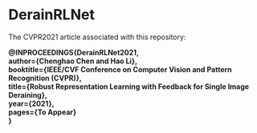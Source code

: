 # DerainRLNet

The CVPR2021 article associated with this repository:

__@INPROCEEDINGS{DerainRLNet2021, <br/>
author={Chenghao Chen and Hao Li}, <br/>
booktitle={IEEE/CVF Conference on Computer Vision and Pattern Recognition (CVPR)}, <br/>
title={Robust Representation Learning with Feedback for Single Image Deraining}, <br/>
year={2021}, <br/>
pages={To Appear} <br/>
}__






